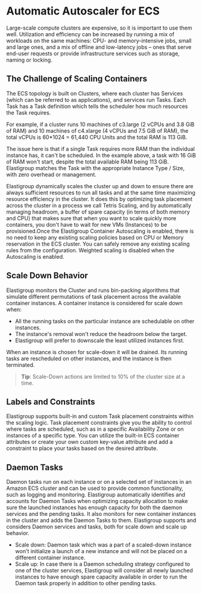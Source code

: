 <meta name="robots" content="noindex">

# Automatic Autoscaler for ECS

Large-scale compute clusters are expensive, so it is important to use them well. Utilization and efficiency can be increased by running a mix of workloads on the same machines: CPU- and memory-intensive jobs, small and large ones, and a mix of offline and low-latency jobs – ones that serve end-user requests or provide infrastructure services such as storage, naming or locking.

## The Challenge of Scaling Containers

The ECS topology is built on Clusters, where each cluster has Services (which can be referred to as applications), and services run Tasks. Each Task has a Task definition which tells the scheduler how much resources the Task requires.

For example, if a cluster runs 10 machines of c3.large (2 vCPUs and 3.8 GiB of RAM) and 10 machines of c4.xlarge (4 vCPUs and 7.5 GiB of RAM), the total vCPUs is 60\*1024 = 61,440 CPU Units and the total RAM is 113 GiB.

The issue here is that if a single Task requires more RAM than the individual instance has, it can't be scheduled. In the example above, a task with 16 GiB of RAM won't start, despite the total available RAM being 113 GiB. Elastigroup matches the Task with the appropriate Instance Type / Size, with zero overhead or management.

Elastigroup dynamically scales the cluster up and down to ensure there are always sufficient resources to run all tasks and at the same time maximizing resource efficiency in the cluster. It does this by optimizing task placement across the cluster in a process we call Tetris Scaling, and by automatically managing headroom, a buffer of spare capacity (in terms of both memory and CPU) that makes sure that when you want to scale quickly more containers, you don't have to wait for new VMs (Instances) to be provisioned.Once the Elastigroup Container Autoscaling is enabled, there is no need to keep any existing scaling policies based on CPU or Memory reservation in the ECS cluster. You can safely remove any existing scaling rules from the configuration. Weighted scaling is disabled when the Autoscaling is enabled.

## Scale Down Behavior

Elastigroup monitors the Cluster and runs bin-packing algorithms that simulate different permutations of task placement across the available container instances. A container instance is considered for scale down when:

- All the running tasks on the particular instance are schedulable on other instances.
- The instance's removal won't reduce the headroom below the target.
- Elastigroup will prefer to downscale the least utilized instances first.

When an instance is chosen for scale-down it will be drained. Its running tasks are rescheduled on other instances, and the instance is then terminated.

> **Tip**: Scale-Down actions are limited to 10% of the cluster size at a time.

## Labels and Constraints

Elastigroup supports built-in and custom Task placement constraints within the scaling logic. Task placement constraints give you the ability to control where tasks are scheduled, such as in a specific Availability Zone or on instances of a specific type. You can utilize the built-in ECS container attributes or create your own custom key-value attribute and add a constraint to place your tasks based on the desired attribute.

## Daemon Tasks

Daemon tasks run on each instance or on a selected set of instances in an Amazon ECS cluster and can be used to provide common functionality, such as logging and monitoring. Elastigroup automatically identifies and accounts for Daemon Tasks when optimizing capacity allocation to make sure the launched instances has enough capacity for both the daemon services and the pending tasks. It also monitors for new container instances in the cluster and adds the Daemon Tasks to them. Elastigroup supports and considers Daemon services and tasks, both for scale down and scale up behavior.

- Scale down: Daemon task which was a part of a scaled-down instance won't initialize a launch of a new instance and will not be placed on a different container instance.
- Scale up: In case there is a Daemon scheduling strategy configured to one of the cluster services, Elastigroup will consider all newly launched instances to have enough spare capacity available in order to run the Daemon task properly in addition to other pending tasks.
